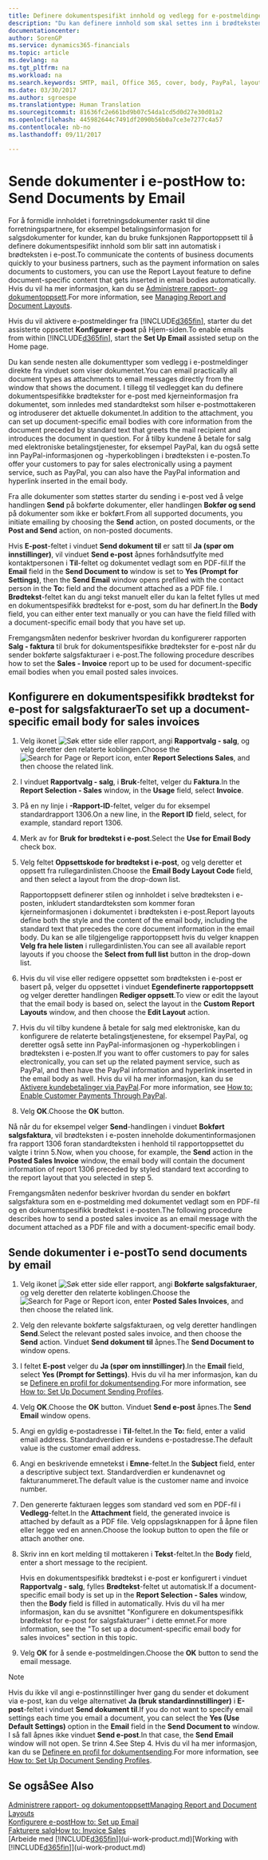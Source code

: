 ```yaml
---
title: Definere dokumentspesifikt innhold og vedlegg for e-postmeldinger | Microsoft-dokumentasjon
description: "Du kan definere innhold som skal settes inn i brødteksten i en e-postmelding, for eksempel en PayPal-kobling. Du kan også legge ved dokumenter i e-postmeldinger."
documentationcenter: 
author: SorenGP
ms.service: dynamics365-financials
ms.topic: article
ms.devlang: na
ms.tgt_pltfrm: na
ms.workload: na
ms.search.keywords: SMTP, mail, Office 365, cover, body, PayPal, layout
ms.date: 03/30/2017
ms.author: sgroespe
ms.translationtype: Human Translation
ms.sourcegitcommit: 81636fc2e661bd9b07c54da1cd5d0d27e30d01a2
ms.openlocfilehash: 445982644c7491df2090b56b0a7ce3e7277c4a57
ms.contentlocale: nb-no
ms.lasthandoff: 09/11/2017

---
```

# <a name="how-to-send-documents-by-email"></a><span data-ttu-id="3aea5-104">Sende dokumenter i e-post</span><span class="sxs-lookup"><span data-stu-id="3aea5-104">How to: Send Documents by Email</span></span>
<span data-ttu-id="3aea5-105">For å formidle innholdet i forretningsdokumenter raskt til dine forretningspartnere, for eksempel betalingsinformasjon for salgsdokumenter for kunder, kan du bruke funksjonen Rapportoppsett til å definere dokumentspesifikt innhold som blir satt inn automatisk i brødteksten i e-post.</span><span class="sxs-lookup"><span data-stu-id="3aea5-105">To communicate the contents of business documents quickly to your business partners, such as the payment information on sales documents to customers, you can use the Report Layout feature to define document-specific content that gets inserted in email bodies automatically.</span></span> <span data-ttu-id="3aea5-106">Hvis du vil ha mer informasjon, kan du se [Administrere rapport- og dokumentoppsett](ui-manage-report-layouts.md).</span><span class="sxs-lookup"><span data-stu-id="3aea5-106">For more information, see [Managing Report and Document Layouts](ui-manage-report-layouts.md).</span></span>

<span data-ttu-id="3aea5-107">Hvis du vil aktivere e-postmeldinger fra [!INCLUDE[d365fin](includes/d365fin_md.md)], starter du det assisterte oppsettet **Konfigurer e-post** på Hjem-siden.</span><span class="sxs-lookup"><span data-stu-id="3aea5-107">To enable emails from within [!INCLUDE[d365fin](includes/d365fin_md.md)], start the **Set Up Email** assisted setup on the Home page.</span></span>

<span data-ttu-id="3aea5-108">Du kan sende nesten alle dokumenttyper som vedlegg i e-postmeldinger direkte fra vinduet som viser dokumentet.</span><span class="sxs-lookup"><span data-stu-id="3aea5-108">You can email practically all document types as attachments to email messages directly from the window that shows the document.</span></span> <span data-ttu-id="3aea5-109">I tillegg til vedlegget kan du definere dokumentspesifikke brødtekster for e-post med kjerneinformasjon fra dokumentet, som innledes med standardtekst som hilser e-postmottakeren og introduserer det aktuelle dokumentet.</span><span class="sxs-lookup"><span data-stu-id="3aea5-109">In addition to the attachment, you can set up document-specific email bodies with core information from the document preceded by standard text that greets the mail recipient and introduces the document in question.</span></span> <span data-ttu-id="3aea5-110">For å tilby kundene å betale for salg med elektroniske betalingstjenester, for eksempel PayPal, kan du også sette inn PayPal-informasjonen og -hyperkoblingen i brødteksten i e-posten.</span><span class="sxs-lookup"><span data-stu-id="3aea5-110">To offer your customers to pay for sales electronically using a payment service, such as PayPal, you can also have the PayPal information and hyperlink inserted in the email body.</span></span>

<span data-ttu-id="3aea5-111">Fra alle dokumenter som støttes starter du sending i e-post ved å velge handlingen **Send** på bokførte dokumenter, eller handlingen **Bokfør og send** på dokumenter som ikke er bokført.</span><span class="sxs-lookup"><span data-stu-id="3aea5-111">From all supported documents, you initiate emailing by choosing the **Send** action, on posted documents, or the **Post and Send** action, on non-posted documents.</span></span>

<span data-ttu-id="3aea5-112">Hvis **E-post**-feltet i vinduet **Send dokument til** er satt til **Ja (spør om innstillinger)**, vil vinduet **Send e-post** åpnes forhåndsutfylte med kontaktpersonen i **Til**-feltet og dokumentet vedlagt som en PDF-fil.</span><span class="sxs-lookup"><span data-stu-id="3aea5-112">If the **Email** field in the **Send Document to** window is set to **Yes (Prompt for Settings)**, then the **Send Email** window opens prefilled with the contact person in the **To:** field and the document attached as a PDF file.</span></span> <span data-ttu-id="3aea5-113">I **Brødtekst**-feltet kan du angi tekst manuelt eller du kan la feltet fylles ut med en dokumentspesifikk brødtekst for e-post, som du har definert.</span><span class="sxs-lookup"><span data-stu-id="3aea5-113">In the **Body** field, you can either enter text manually or you can have the field filled with a document-specific email body that you have set up.</span></span>

<span data-ttu-id="3aea5-114">Fremgangsmåten nedenfor beskriver hvordan du konfigurerer rapporten **Salg - faktura** til bruk for dokumentspesifikke brødtekster for e-post når du sender bokførte salgsfakturaer i e-post.</span><span class="sxs-lookup"><span data-stu-id="3aea5-114">The following procedure describes how to set the **Sales - Invoice** report up to be used for document-specific email bodies when you email posted sales invoices.</span></span>

## <a name="to-set-up-a-document-specific-email-body-for-sales-invoices"></a><span data-ttu-id="3aea5-115">Konfigurere en dokumentspesifikk brødtekst for e-post for salgsfakturaer</span><span class="sxs-lookup"><span data-stu-id="3aea5-115">To set up a document-specific email body for sales invoices</span></span>
1. <span data-ttu-id="3aea5-116">Velg ikonet ![Søk etter side eller rapport](media/ui-search/search_small.png "Ikonet Søk etter side eller rapport"), angi **Rapportvalg - salg**, og velg deretter den relaterte koblingen.</span><span class="sxs-lookup"><span data-stu-id="3aea5-116">Choose the ![Search for Page or Report](media/ui-search/search_small.png "Search for Page or Report icon") icon, enter **Report Selections Sales**, and then choose the related link.</span></span>
2. <span data-ttu-id="3aea5-117">I vinduet **Rapportvalg - salg**, i **Bruk**-feltet, velger du **Faktura**.</span><span class="sxs-lookup"><span data-stu-id="3aea5-117">In the **Report Selection - Sales** window, in the **Usage** field, select **Invoice**.</span></span>
3. <span data-ttu-id="3aea5-118">På en ny linje i **-Rapport-ID**-feltet, velger du for eksempel standardrapport 1306.</span><span class="sxs-lookup"><span data-stu-id="3aea5-118">On a new line, in the **Report ID** field, select, for example, standard report 1306.</span></span>
4. <span data-ttu-id="3aea5-119">Merk av for **Bruk for brødtekst i e-post**.</span><span class="sxs-lookup"><span data-stu-id="3aea5-119">Select the **Use for Email Body** check box.</span></span>
5. <span data-ttu-id="3aea5-120">Velg feltet **Oppsettskode for brødtekst i e-post**, og velg deretter et oppsett fra rullegardinlisten.</span><span class="sxs-lookup"><span data-stu-id="3aea5-120">Choose the **Email Body Layout Code** field, and then select a layout from the drop-down list.</span></span>

    <span data-ttu-id="3aea5-121">Rapportoppsett definerer stilen og innholdet i selve brødteksten i e-posten, inkludert standardteksten som kommer foran kjerneinformasjonen i dokumentet i brødteksten i e-post.</span><span class="sxs-lookup"><span data-stu-id="3aea5-121">Report layouts define both the style and the content of the email body, including the standard text that precedes the core document information in the email body.</span></span> <span data-ttu-id="3aea5-122">Du kan se alle tilgjengelige rapportoppsett hvis du velger knappen **Velg fra hele listen** i rullegardinlisten.</span><span class="sxs-lookup"><span data-stu-id="3aea5-122">You can see all available report layouts if you choose the **Select from full list** button in the drop-down list.</span></span>
6. <span data-ttu-id="3aea5-123">Hvis du vil vise eller redigere oppsettet som brødteksten i e-post er basert på, velger du oppsettet i vinduet **Egendefinerte rapportoppsett** og velger deretter handlingen **Rediger oppsett**.</span><span class="sxs-lookup"><span data-stu-id="3aea5-123">To view or edit the layout that the email body is based on, select the layout in the **Custom Report Layouts** window, and then choose the **Edit Layout** action.</span></span>
7. <span data-ttu-id="3aea5-124">Hvis du vil tilby kundene å betale for salg med elektroniske, kan du konfigurere de relaterte betalingstjenestene, for eksempel PayPal, og deretter også sette inn PayPal-informasjonen og -hyperkoblingen i brødteksten i e-posten.</span><span class="sxs-lookup"><span data-stu-id="3aea5-124">If you want to offer customers to pay for sales electronically, you can set up the related payment service, such as PayPal, and then have the PayPal information and hyperlink inserted in the email body as well.</span></span> <span data-ttu-id="3aea5-125">Hvis du vil ha mer informasjon, kan du se [Aktivere kundebetalinger via PayPal](sales-how-enable-payment-service-extensions.md).</span><span class="sxs-lookup"><span data-stu-id="3aea5-125">For more information, see [How to: Enable Customer Payments Through PayPal](sales-how-enable-payment-service-extensions.md).</span></span>
8. <span data-ttu-id="3aea5-126">Velg **OK**.</span><span class="sxs-lookup"><span data-stu-id="3aea5-126">Choose the **OK** button.</span></span>

<span data-ttu-id="3aea5-127">Nå når du for eksempel velger **Send**-handlingen i vinduet **Bokført salgsfaktura**, vil brødteksten i e-posten inneholde dokumentinformasjonen fra rapport 1306 foran standardteksten i henhold til rapportoppsettet du valgte i trinn 5.</span><span class="sxs-lookup"><span data-stu-id="3aea5-127">Now, when you choose, for example, the **Send** action in the **Posted Sales Invoice** window, the email body will contain the document information of report 1306 preceded by styled standard text according to the report layout that you selected in step 5.</span></span>

<span data-ttu-id="3aea5-128">Fremgangsmåten nedenfor beskriver hvordan du sender en bokført salgsfaktura som en e-postmelding med dokumentet vedlagt som en PDF-fil og en dokumentspesifikk brødtekst i e-posten.</span><span class="sxs-lookup"><span data-stu-id="3aea5-128">The following procedure describes how to send a posted sales invoice as an email message with the document attached as a PDF file and with a document-specific email body.</span></span>

## <a name="to-send-documents-by-email"></a><span data-ttu-id="3aea5-129">Sende dokumenter i e-post</span><span class="sxs-lookup"><span data-stu-id="3aea5-129">To send documents by email</span></span>
1. <span data-ttu-id="3aea5-130">Velg ikonet ![Søk etter side eller rapport](media/ui-search/search_small.png "Ikonet Søk etter side eller rapport"), angi **Bokførte salgsfakturaer**, og velg deretter den relaterte koblingen.</span><span class="sxs-lookup"><span data-stu-id="3aea5-130">Choose the ![Search for Page or Report](media/ui-search/search_small.png "Search for Page or Report icon") icon, enter **Posted Sales Invoices**, and then choose the related link.</span></span>
2. <span data-ttu-id="3aea5-131">Velg den relevante bokførte salgsfakturaen, og velg deretter handlingen **Send**.</span><span class="sxs-lookup"><span data-stu-id="3aea5-131">Select the relevant posted sales invoice, and then choose the **Send** action.</span></span> <span data-ttu-id="3aea5-132">Vinduet **Send dokument til** åpnes.</span><span class="sxs-lookup"><span data-stu-id="3aea5-132">The **Send Document to** window opens.</span></span>
3. <span data-ttu-id="3aea5-133">I feltet **E-post** velger du **Ja (spør om innstillinger)**.</span><span class="sxs-lookup"><span data-stu-id="3aea5-133">In the **Email** field, select **Yes (Prompt for Settings)**.</span></span> <span data-ttu-id="3aea5-134">Hvis du vil ha mer informasjon, kan du se [Definere en profil for dokumentsending](sales-how-setup-document-send-profiles.md).</span><span class="sxs-lookup"><span data-stu-id="3aea5-134">For more information, see [How to: Set Up Document Sending Profiles](sales-how-setup-document-send-profiles.md).</span></span>
4. <span data-ttu-id="3aea5-135">Velg **OK**.</span><span class="sxs-lookup"><span data-stu-id="3aea5-135">Choose the **OK** button.</span></span> <span data-ttu-id="3aea5-136">Vinduet **Send e-post** åpnes.</span><span class="sxs-lookup"><span data-stu-id="3aea5-136">The **Send Email** window opens.</span></span>
5. <span data-ttu-id="3aea5-137">Angi en gyldig e-postadresse i **Til**-feltet.</span><span class="sxs-lookup"><span data-stu-id="3aea5-137">In the **To:** field, enter a valid email address.</span></span> <span data-ttu-id="3aea5-138">Standardverdien er kundens e-postadresse.</span><span class="sxs-lookup"><span data-stu-id="3aea5-138">The default value is the customer email address.</span></span>
6. <span data-ttu-id="3aea5-139">Angi en beskrivende emnetekst i **Emne**-feltet.</span><span class="sxs-lookup"><span data-stu-id="3aea5-139">In the **Subject** field, enter a descriptive subject text.</span></span> <span data-ttu-id="3aea5-140">Standardverdien er kundenavnet og fakturanummeret.</span><span class="sxs-lookup"><span data-stu-id="3aea5-140">The default value is the customer name and invoice number.</span></span>
7. <span data-ttu-id="3aea5-141">Den genererte fakturaen legges som standard ved som en PDF-fil i **Vedlegg**-feltet.</span><span class="sxs-lookup"><span data-stu-id="3aea5-141">In the **Attachment** field, the generated invoice is attached by default as a PDF file.</span></span> <span data-ttu-id="3aea5-142">Velg oppslagsknappen for å åpne filen eller legge ved en annen.</span><span class="sxs-lookup"><span data-stu-id="3aea5-142">Choose the lookup button to open the file or attach another one.</span></span>
8. <span data-ttu-id="3aea5-143">Skriv inn en kort melding til mottakeren i **Tekst**-feltet.</span><span class="sxs-lookup"><span data-stu-id="3aea5-143">In the **Body** field, enter a short message to the recipient.</span></span>

    <span data-ttu-id="3aea5-144">Hvis en dokumentspesifikk brødtekst i e-post er konfigurert i vinduet **Rapportvalg - salg**, fylles **Brødtekst**-feltet ut automatisk.</span><span class="sxs-lookup"><span data-stu-id="3aea5-144">If a document-specific email body is set up in the **Report Selection - Sales** window, then the **Body** field is filled in automatically.</span></span> <span data-ttu-id="3aea5-145">Hvis du vil ha mer informasjon, kan du se avsnittet "Konfigurere en dokumentspesifikk brødtekst for e-post for salgsfakturaer" i dette emnet.</span><span class="sxs-lookup"><span data-stu-id="3aea5-145">For more information, see the "To set up a document-specific email body for sales invoices" section in this topic.</span></span>
9. <span data-ttu-id="3aea5-146">Velg **OK** for å sende e-postmeldingen.</span><span class="sxs-lookup"><span data-stu-id="3aea5-146">Choose the **OK** button to send the email message.</span></span>

> [!NOTE]  
>   <span data-ttu-id="3aea5-147">Hvis du ikke vil angi e-postinnstillinger hver gang du sender et dokument via e-post, kan du velge alternativet **Ja (bruk standardinnstillinger)** i **E-post**-feltet i vinduet **Send dokument til**.</span><span class="sxs-lookup"><span data-stu-id="3aea5-147">If you do not want to specify email settings each time you email a document, you can select the **Yes (Use Default Settings)** option in the **Email** field in the **Send Document to** window.</span></span> <span data-ttu-id="3aea5-148">I så fall åpnes ikke vinduet **Send e-post**.</span><span class="sxs-lookup"><span data-stu-id="3aea5-148">In that case, the **Send Email** window will not open.</span></span> <span data-ttu-id="3aea5-149">Se trinn 4.</span><span class="sxs-lookup"><span data-stu-id="3aea5-149">See Step 4.</span></span> <span data-ttu-id="3aea5-150">Hvis du vil ha mer informasjon, kan du se [Definere en profil for dokumentsending](sales-how-setup-document-send-profiles.md).</span><span class="sxs-lookup"><span data-stu-id="3aea5-150">For more information, see [How to: Set Up Document Sending Profiles](sales-how-setup-document-send-profiles.md).</span></span>

## <a name="see-also"></a><span data-ttu-id="3aea5-151">Se også</span><span class="sxs-lookup"><span data-stu-id="3aea5-151">See Also</span></span>
[<span data-ttu-id="3aea5-152">Administrere rapport- og dokumentoppsett</span><span class="sxs-lookup"><span data-stu-id="3aea5-152">Managing Report and Document Layouts</span></span>](ui-manage-report-layouts.md)  
[<span data-ttu-id="3aea5-153">Konfigurere e-post</span><span class="sxs-lookup"><span data-stu-id="3aea5-153">How to: Set up Email</span></span>](madeira-how-setup-email.md)  
[<span data-ttu-id="3aea5-154">Fakturere salg</span><span class="sxs-lookup"><span data-stu-id="3aea5-154">How to: Invoice Sales</span></span>](sales-how-invoice-sales.md)  
<span data-ttu-id="3aea5-155">[Arbeide med [!INCLUDE[d365fin](includes/d365fin_md.md)]](ui-work-product.md)</span><span class="sxs-lookup"><span data-stu-id="3aea5-155">[Working with [!INCLUDE[d365fin](includes/d365fin_md.md)]](ui-work-product.md)</span></span>

